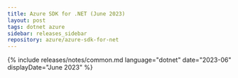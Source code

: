 ```yaml
---
title: Azure SDK for .NET (June 2023)
layout: post
tags: dotnet azure
sidebar: releases_sidebar
repository: azure/azure-sdk-for-net
---
```

{% include releases/notes/common.md language="dotnet" date="2023-06" displayDate="June 2023" %}
